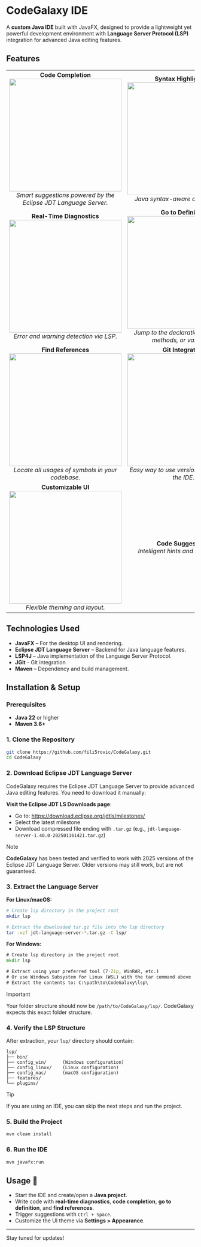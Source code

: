 # CodeGalaxy IDE

A **custom Java IDE** built with JavaFX, designed to provide a lightweight yet powerful development environment with **Language Server Protocol (LSP)** integration for advanced Java editing features.

## Features

<table>
  <tr>
    <td align="center">
      <strong>Code Completion</strong><br>
      <img src="https://github.com/user-attachments/assets/945d95bd-36d5-458b-a011-694bb321ea2e" width="300"><br>
      <em>Smart suggestions powered by the Eclipse JDT Language Server.</em>
    </td>
    <td align="center">
      <strong>Syntax Highlighting</strong><br>
      <img src="https://github.com/user-attachments/assets/38658734-511e-4e3a-b652-d0cc78125760" width="300"><br>
      <em>Java syntax-aware code coloring.</em>
    </td>
  </tr>
  <tr>
    <td align="center">
      <strong>Real-Time Diagnostics</strong><br>
      <img src="https://github.com/user-attachments/assets/31853920-d1b0-4ad7-8e54-9cfeb6419b5a" width="300"><br>
      <em>Error and warning detection via LSP.</em>
    </td>
    <td align="center">
      <strong>Go to Definition</strong><br>
      <img src="https://github.com/user-attachments/assets/ad22be34-ebcd-4fe5-ace7-91fa2306bfa0" width="300"><br>
      <em>Jump to the declaration of classes, methods, or variables.</em>
    </td>
  </tr>
  <tr>
    <td align="center">
      <strong>Find References</strong><br>
      <img src="https://github.com/user-attachments/assets/f9998925-9ee8-413e-ab6d-fd275b30d0fa" width="300"><br>
      <em>Locate all usages of symbols in your codebase.</em>
    </td>
    <td align="center">
      <strong>Git Integration</strong><br>
      <img src="https://github.com/user-attachments/assets/a4dfd035-853e-42f4-bc47-214dbbea52c5" width="300"><br>
      <em>Easy way to use version control within the IDE.</em>
    </td>
  </tr>
  <tr>
    <td align="center">
      <strong>Customizable UI</strong><br>
      <img src="https://github.com/user-attachments/assets/abbfbc59-83f1-480b-92c2-6fb953332b05" width="300"><br>
      <em>Flexible theming and layout.</em>
    </td>
    <td align="center">
      <strong>Code Suggestions</strong><br>
      <em>Intelligent hints and quick-fixes.</em>
    </td>
  </tr>
  
</table>

## Technologies Used

- **JavaFX** – For the desktop UI and rendering.
- **Eclipse JDT Language Server** – Backend for Java language features.
- **LSP4J** – Java implementation of the Language Server Protocol.
- **JGit** - Git integration
- **Maven** – Dependency and build management.

## Installation & Setup

### Prerequisites

- **Java 22** or higher
- **Maven 3.6+**

### 1. Clone the Repository
```sh
git clone https://github.com/fili5rovic/CodeGalaxy.git
cd CodeGalaxy
```

### 2. Download Eclipse JDT Language Server

CodeGalaxy requires the Eclipse JDT Language Server to provide advanced Java editing features. You need to download it manually:

   **Visit the Eclipse JDT LS Downloads page**:
   - Go to: https://download.eclipse.org/jdtls/milestones/
   - Select the latest milestone
   - Download compressed file ending with `.tar.gz` (e.g., `jdt-language-server-1.40.0-202501161421.tar.gz`)  
   
> [!NOTE]  
> **CodeGalaxy** has been tested and verified to work with 2025 versions of the Eclipse JDT Language Server. Older versions may still work, but are not guaranteed.

### 3. Extract the Language Server

**For Linux/macOS:**
```sh
# Create lsp directory in the project root
mkdir lsp

# Extract the downloaded tar.gz file into the lsp directory
tar -xzf jdt-language-server-*.tar.gz -C lsp/
```

**For Windows:**
```cmd
# Create lsp directory in the project root
mkdir lsp

# Extract using your preferred tool (7-Zip, WinRAR, etc.)
# Or use Windows Subsystem for Linux (WSL) with the tar command above
# Extract the contents to: C:\path\to\CodeGalaxy\lsp\
```

> [!IMPORTANT]  
> Your folder structure should now be `/path/to/CodeGalaxy/lsp/`. CodeGalaxy expects this exact folder structure.

### 4. Verify the LSP Structure

After extraction, your `lsp/` directory should contain:
```
lsp/
├── bin/
├── config_win/      (Windows configuration)
├── config_linux/    (Linux configuration)
├── config_mac/      (macOS configuration)
├── features/
└── plugins/
```

> [!TIP]  
> If you are using an IDE, you can skip the next steps and run the project.

### 5. Build the Project
```sh
mvn clean install
```

### 6. Run the IDE
```sh
mvn javafx:run
```

## Usage 📖

- Start the IDE and create/open a **Java project**.
- Write code with **real-time diagnostics**, **code completion**, **go to definition**, and **find references**.
- Trigger suggestions with `Ctrl + Space`.
- Customize the UI theme via **Settings > Appearance**.

---

Stay tuned for updates!
